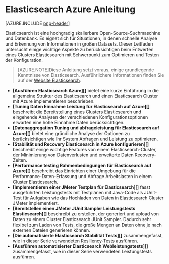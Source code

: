 
<properties
   pageTitle="Elasticsearch Azure Anleitung | Microsoft Azure"
   description="Elasticsearch Azure Anleitung."
   services=""
   documentationCenter="na"
   authors="dragon119"
   manager="bennage"
   editor=""
   tags=""/>

<tags
   ms.service="guidance"
   ms.devlang="na"
   ms.topic="article"
   ms.tgt_pltfrm="na"
   ms.workload="na"
   ms.date="09/22/2016"
   ms.author="masashin"/>

# <a name="elasticsearch-on-azure-guidance"></a>Elasticsearch Azure Anleitung 

[AZURE.INCLUDE [pnp-header](../../includes/guidance-pnp-header-include.md)]

Elasticsearch ist eine hochgradig skalierbare Open-Source-Suchmaschine und Datenbank. Es eignet sich für Situationen, in denen schnelle Analyse und Erkennung von Informationen in großen Datasets. Dieser Leitfaden untersucht einige wichtige Aspekte zu berücksichtigen beim Entwerfen eines Clusters Elasticsearch mit Schwerpunkt zum Optimieren und Testen der Konfiguration.

> [AZURE.NOTE]Diese Anleitung setzt voraus, einige grundlegende Kenntnisse von Elasticsearch. Ausführlichere Informationen finden Sie auf der [Website Elasticsearch](https://www.elastic.co/products/elasticsearch). 

- **[Ausführen Elasticsearch Azure][]** bietet eine kurze Einführung in die allgemeine Struktur des Elasticsearch und einen Elasticsearch Cluster mit Azure implementieren beschrieben. 
- **[Tuning Daten Einnahme Leistung für Elasticsearch auf Azure][]** beschreibt die Bereitstellung eines Clusters Elasticsearch und eingehende Analysen der verschiedenen Konfigurationsoptionen erwarten eine hohe Einnahme Daten berücksichtigen.
- **[Datenaggregation Tuning und abfrageleistung für Elasticsearch auf Azure][]** bietet eine gründliche Analyse der Optionen zu berücksichtigen wie Ihr System Abfragen und Leistung zu optimieren.
- **[Stabilität und Recovery Elasticsearch in Azure konfigurieren][]** beschreibt einige wichtige Features von einem Elasticsearch-Cluster, der Minimierung von Datenverlusten und erweiterte Daten Recovery-Zeiten.
- **[Performance testing Rahmenbedingungen für Elasticsearch auf Azure][]** beschreibt das Einrichten einer Umgebung für die Performance-Daten-Erfassung und Abfrage Arbeitslasten in einem Cluster Elasticsearch. 
- **[Implementieren einer JMeter Testplan für Elasticsearch][]** fasst ausgeführten Leistungstests mit Testplänen mit Java-Code als JUnit-Test für Aufgaben wie das Hochladen von Daten in Elasticsearch Cluster JMeter implementiert.
- **[Bereitstellen einen JMeter JUnit Sampler Leistungstests Elasticsearch][]** beschreibt zu erstellen, der generiert und upload von Daten zu einem Cluster Elasticsearch JUnit Sampler. Dadurch sehr flexibel zum Laden von Tests, die große Mengen an Daten ohne je nach externen Dateien generieren können. 
- **[Die automatisierte Elasticsearch Stabilität Tests][]** zusammengefasst, wie in dieser Serie verwendeten Resiliency-Tests ausführen. 
- **[Ausführen automatisierter Elasticsearch Webleistungstests][]** zusammengefasst, wie in dieser Serie verwendeten Leistungstests ausführen.


[Elasticsearch auf Windows Azure ausgeführte]: guidance-elasticsearch-running-on-azure.md
[Optimieren der Leistung von Daten Einnahme für Elasticsearch auf Azure]: guidance-elasticsearch-tuning-data-ingestion-performance.md
[Erstellen einer Umgebung-Leistungstests für Elasticsearch auf Azure]: guidance-elasticsearch-creating-performance-testing-environment.md
[Implementieren eines Testplans JMeter für Elasticsearch]: guidance-elasticsearch-implementing-jmeter-test-plan.md
[Bereitstellen von JMeter JUnit Sampler für Leistungstests Elasticsearch]: guidance-elasticsearch-deploying-jmeter-junit-sampler.md
[Datenaggregation und Abfrageleistung für Elasticsearch auf Azure optimieren]: guidance-elasticsearch-tuning-data-aggregation-and-query-performance.md
[Stabilität und Recovery auf Elasticsearch in Azure konfigurieren]: guidance-elasticsearch-configuring-resilience-and-recovery.md
[Ausführen von automatisierten Elasticsearch Stabilität Tests]: guidance-elasticsearch-running-automated-resilience-tests.md
[Automatisierte Elasticsearch Leistungstests ausführen]: guidance-elasticsearch-running-automated-performance-tests.md

